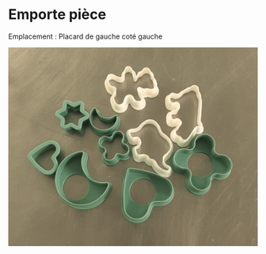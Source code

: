 # Emporte pièce

Emplacement : Placard de gauche coté gauche

<!--![Placard de gauche coté gauche](/placarddegauchecotegauche.jpg)-->

![emportepiece.jpg](/emportepiece.jpg)